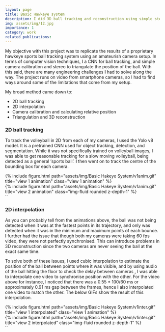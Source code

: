 ```yaml
---
layout: page
title: Basic Hawkeye system
description: I did 3D ball tracking and reconstruction using simple stereo for CS-2467 Computer Vision.
img: assets/img/12.jpg
importance: 1
category: work
related_publications:
---
```


My objective with this project was to replicate the results of a proprietary hawkeye sports ball tracking system using an amateurish camera setup. In terms of computer vision techniques, I a CNN for ball tracking, and simple camera calibration and stereo to triangulate the position of the ball. With this said, there are many engineering challenges I had to solve along the way. The project runs on video from smartphone cameras, so I had to find ways around some of the limitations that come from my setup. 

My broad method came down to:

- 2D ball tracking
- 2D interpolation
- Camera calibration and calculating relative position
- Triangulation and 3D reconstruction

### 2D ball tracking

To track the volleyball in 2D from each of my cameras, I used the Yolo v8 model. It is a pretrained CNN used for object tracking, detection, and segmentation. While it was not specifically trained on volleyball images, I was able to get reasonable tracking for a slow moving volleyball, being detected as a general ‘sports ball’. I then went on to track the centre of the bounding box for each camera.

<div class="row">
    <div class="col-sm mt-3 mt-md-0">
        {% include figure.html path="assets/img/Basic Hakeye System/v1anim.gif" title="view 1 animation" class="view 1 animation" %}
    </div>
    <div class="col-sm mt-3 mt-md-0">
        {% include figure.html path="assets/img/Basic Hakeye System/v1anim.gif" title="view 2 animation" class="img-fluid rounded z-depth-1" %}
    </div>``
</div>

### 2D interpolation

As you can probably tell from the animations above, the ball was not being detected when it was at the fastest points in its trajectory, and only was detected when it was in the minimum and maximum points of each bounce. I further had the issue that though both my cameras were taking 60 fps video, they were not perfectly synchronised. This can introduce problems in 3D reconstruction since the two cameras are never seeing the ball at the exact same time. 

To solve both of these issues, I used cubic interpolation to estimate the position of the ball between points where it was visible, and by using audio of the ball hitting the floor to check the delay between cameras , I was able to interpolate one video to synchronise position with the other. For the video above for instance, I noticed that there was a 0.55 * 100/60 ms  or approximately 0.91 ms gap between the frames, hence I also interpolated one video to match the other. The below GIFs show the result of this interpolation.

<div class="row">
    <div class="col-sm mt-3 mt-md-0">
        {% include figure.html path="assets/img/Basic Hakeye System/v1inter.gif" title="view 1 interpolated" class="view 1 animation" %}
    </div>
    <div class="col-sm mt-3 mt-md-0">
        {% include figure.html path="assets/img/Basic Hakeye System/v1inter.gif" title="view 2 interpolated" class="img-fluid rounded z-depth-1" %}
    </div>``
</div>
